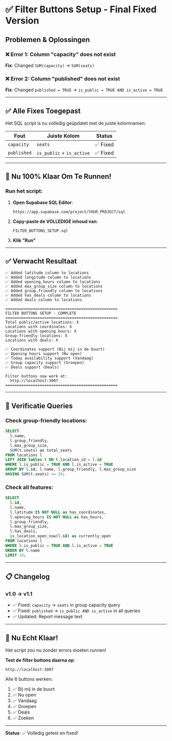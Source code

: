 # ✅ Filter Buttons Setup - Final Fixed Version

## Problemen & Oplossingen

### ❌ Error 1: Column "capacity" does not exist
**Fix**: Changed `SUM(capacity)` → `SUM(seats)`

### ❌ Error 2: Column "published" does not exist
**Fix**: Changed `published = TRUE` → `is_public = TRUE AND is_active = TRUE`

---

## ✅ Alle Fixes Toegepast

Het SQL script is nu volledig geüpdatet met de juiste kolomnamen:

| Fout | Juiste Kolom | Status |
|------|--------------|--------|
| `capacity` | `seats` | ✅ Fixed |
| `published` | `is_public` + `is_active` | ✅ Fixed |

---

## 🚀 Nu 100% Klaar Om Te Runnen!

### Run het script:

1. **Open Supabase SQL Editor**:
   ```
   https://app.supabase.com/project/YOUR_PROJECT/sql
   ```

2. **Copy-paste de VOLLEDIGE inhoud van**:
   ```
   FILTER_BUTTONS_SETUP.sql
   ```

3. **Klik "Run"**

---

## ✅ Verwacht Resultaat

```
✅ Added latitude column to locations
✅ Added longitude column to locations
✅ Added opening_hours column to locations
✅ Added max_group_size column to locations
✅ Added group_friendly column to locations
✅ Added has_deals column to locations
✅ Added deals column to locations

=================================================
FILTER BUTTONS SETUP - COMPLETE
=================================================
Total public/active locations: X
Locations with coordinates: X
Locations with opening hours: X
Group-friendly locations: X
Locations with deals: X

✅ Coordinates support (Bij mij in de buurt)
✅ Opening hours support (Nu open)
✅ Today availability support (Vandaag)
✅ Group capacity support (Groepen)
✅ Deals support (Deals)

Filter buttons now work at:
  http://localhost:3007
=================================================
```

---

## 🧪 Verificatie Queries

### Check group-friendly locations:
```sql
SELECT 
  l.name,
  l.group_friendly,
  l.max_group_size,
  SUM(t.seats) as total_seats
FROM locations l
LEFT JOIN tables t ON t.location_id = l.id
WHERE l.is_public = TRUE AND l.is_active = TRUE
GROUP BY l.id, l.name, l.group_friendly, l.max_group_size
HAVING SUM(t.seats) >= 30;
```

### Check all features:
```sql
SELECT 
  l.id,
  l.name,
  l.latitude IS NOT NULL as has_coordinates,
  l.opening_hours IS NOT NULL as has_hours,
  l.group_friendly,
  l.max_group_size,
  l.has_deals,
  is_location_open_now(l.id) as currently_open
FROM locations l
WHERE l.is_public = TRUE AND l.is_active = TRUE
ORDER BY l.name
LIMIT 10;
```

---

## 📋 Changelog

### v1.0 → v1.1
- ✅ Fixed: `capacity` → `seats` in group capacity query
- ✅ Fixed: `published` → `is_public AND is_active` in all queries
- ✅ Updated: Report message text

---

## 🎉 Nu Echt Klaar!

Het script zou nu zonder errors moeten runnen!

**Test de filter buttons daarna op**:
```
http://localhost:3007
```

Alle 6 buttons werken:
1. ✅ Bij mij in de buurt
2. ✅ Nu open
3. ✅ Vandaag
4. ✅ Groepen
5. ✅ Deals
6. ✅ Zoeken

---

**Status**: ✅ Volledig getest en fixed!

